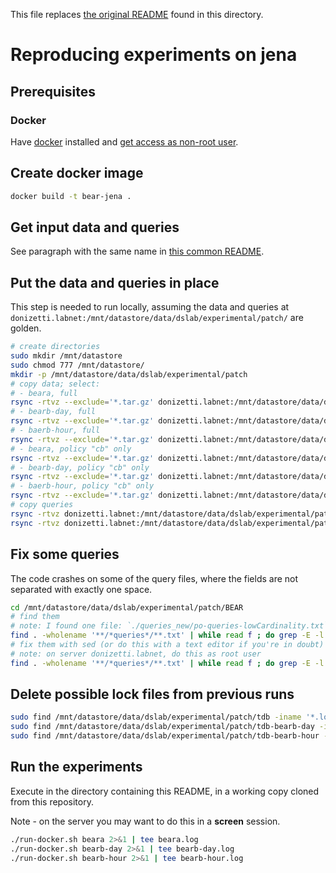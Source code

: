 ﻿This file replaces [the original README](README_ORIG.md) found in this directory.

# Reproducing experiments on jena

## Prerequisites

### Docker

Have [docker](https://docs.docker.com/get-docker/) installed and [get access as non-root user](https://docs.docker.com/engine/install/linux-postinstall/#manage-docker-as-a-non-root-user).

## Create docker image

```sh
docker build -t bear-jena .
```

## Get input data and queries

See paragraph with the same name in [this common README](../common/README.md).

## Put the data and queries in place

This step is needed to run locally, assuming the data and queries at `donizetti.labnet:/mnt/datastore/data/dslab/experimental/patch/` are golden.

```sh
# create directories
sudo mkdir /mnt/datastore
sudo chmod 777 /mnt/datastore/
mkdir -p /mnt/datastore/data/dslab/experimental/patch
# copy data; select:
# - beara, full
rsync -rtvz --exclude='*.tar.gz' donizetti.labnet:/mnt/datastore/data/dslab/experimental/patch/tdb /mnt/datastore/data/dslab/experimental/patch
# - bearb-day, full
rsync -rtvz --exclude='*.tar.gz' donizetti.labnet:/mnt/datastore/data/dslab/experimental/patch/tdb-bearb-day /mnt/datastore/data/dslab/experimental/patch
# - baerb-hour, full
rsync -rtvz --exclude='*.tar.gz' donizetti.labnet:/mnt/datastore/data/dslab/experimental/patch/tdb-bearb-hour /mnt/datastore/data/dslab/experimental/patch
# - beara, policy "cb" only
rsync -rtvz --exclude='*.tar.gz' donizetti.labnet:/mnt/datastore/data/dslab/experimental/patch/tdb/cb /mnt/datastore/data/dslab/experimental/patch/tdb
# - bearb-day, policy "cb" only
rsync -rtvz --exclude='*.tar.gz' donizetti.labnet:/mnt/datastore/data/dslab/experimental/patch/tdb-bearb-day/cb /mnt/datastore/data/dslab/experimental/patch/tdb-bearb-day
# - baerb-hour, policy "cb" only
rsync -rtvz --exclude='*.tar.gz' donizetti.labnet:/mnt/datastore/data/dslab/experimental/patch/tdb-bearb-hour/cb /mnt/datastore/data/dslab/experimental/patch/tdb-bearb-hour
# copy queries
rsync -rtvz donizetti.labnet:/mnt/datastore/data/dslab/experimental/patch/BEAR/queries_new /mnt/datastore/data/dslab/experimental/patch/BEAR
rsync -rtvz donizetti.labnet:/mnt/datastore/data/dslab/experimental/patch/BEAR/queries_bearb /mnt/datastore/data/dslab/experimental/patch/BEAR
```

## Fix some queries

The code crashes on some of the query files, where the fields are not separated with exactly one space.

```sh
cd /mnt/datastore/data/dslab/experimental/patch/BEAR
# find them
# note: I found one file: `./queries_new/po-queries-lowCardinality.txt`.
find . -wholename '**/*queries*/**.txt' | while read f ; do grep -E -l '\s{2,}\.$' $f ; done
# fix them with sed (or do this with a text editor if you're in doubt)
# note: on server donizetti.labnet, do this as root user 
find . -wholename '**/*queries*/**.txt' | while read f ; do grep -E -l '\s{2,}\.$' $f ; done | while read g ; do sed --in-place -E 's/ {2,}/ /g' $g ; done
```

## Delete possible lock files from previous runs

```sh
sudo find /mnt/datastore/data/dslab/experimental/patch/tdb -iname '*.lock' -delete
sudo find /mnt/datastore/data/dslab/experimental/patch/tdb-bearb-day -iname '*.lock' -delete
sudo find /mnt/datastore/data/dslab/experimental/patch/tdb-bearb-hour -iname '*.lock' -delete
```

## Run the experiments

Execute in the directory containing this README, in a working copy cloned from this repository.

Note - on the server you may want to do this in a **screen** session.

```sh
./run-docker.sh beara 2>&1 | tee beara.log
./run-docker.sh bearb-day 2>&1 | tee bearb-day.log
./run-docker.sh bearb-hour 2>&1 | tee bearb-hour.log
```
